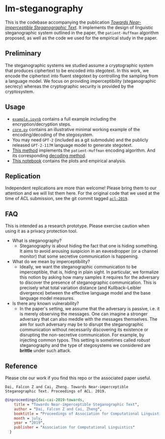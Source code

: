 # lm-steganography

This is the codebase accompanying the publication [_Towards Near-imperceptible Steganographic Text_](https://arxiv.org/abs/1907.06679). It implements the design of linguistic steganographic system outlined in the paper, the `patient-Huffman` algorithm proposed, as well as the code we used for the empirical study in the paper.

## Preliminary

The steganographic systems we studied assume a cryptographic system that produces ciphertext to be encoded into stegotext. In this work, we encode the ciphertext into fluent stegotext by controlling the sampling from a language model. We focus on providing imperceptibility (steganographic secrecy) whereas the cryptographic security is provided by the cryptosystem.

## Usage

- [`example.ipynb`](https://github.com/falcondai/lm-steganography/blob/master/example.ipynb) contains a full example including the encryption/decryption steps.
- [`core.py`](https://github.com/falcondai/lm-steganography/blob/master/core.py) contains an illustrative minimal working example of the encoding/decoding of the stegosystem.
- You may need `GPT-2` (included as a git submodule) and the publicly released `GPT-2-117M` language model to generate stegotext.
- [This method](https://github.com/falcondai/lm-steganography/blob/master/core.py#L52) implements the `patient-Huffman` encoding algorithm. And its corresponding [decoding method](https://github.com/falcondai/lm-steganography/blob/master/core.py#L126).
- [This notebook](https://github.com/falcondai/lm-steganography/blob/master/entropy.ipynb) contains the plots and empirical analysis.

## Replication

Independent replications are more than welcome! Please bring them to our attention and we will list them here. For the original code that we used at the time of ACL submission, see the git commit tagged [`acl-2019`](https://github.com/falcondai/lm-steganography/tree/acl-2019).

## FAQ

This is intended as a research prototype. Please exercise caution when using it as a privacy protection tool.

- What is steganography?
  - Steganography is about hiding the fact that one is hiding something. It aims to avoid arousing suspicion in an eavesdropper (or a channel monitor) that some secretive communication is happening.
- What do we mean by imperceptibility?
  - Ideally, we want the steganographic communication to be imperceptible, that is, hiding in plain sight. In particular, we formalize this notion by asking how many samples it requires for the adversary to discover the presence of steganographic communication. This is precisely what total variation distance (and Kullback–Leibler divergence) between the effective language model and the base language model measures.
- Is there any known vulnerability?
  - In the paper's setting, we assume that the adversary is passive, i.e. it is merely observing the messages. One can imagine a stronger adversary that can also meddle with the messages themselves. The aim for such adversary may be to disrupt the steganographic communication without necessarily discovering its existence or disrupting the non-secretive communication. For example, by injecting common typos. This setting is sometimes called _robust_ steganography and the type of stegosystems we considered are **brittle** under such attack.

## Reference

Please cite our work if you find this repo or the associated paper useful.

```
Dai, Falcon Z and Cai, Zheng. Towards Near-imperceptible Steganographic Text. Proceedings of ACL. 2019.
```

```bibtex
@inproceedings{dai-cai-2019-towards,
    title = "Towards Near-imperceptible Steganographic Text",
    author = "Dai, Falcon Z and Cai, Zheng",
    booktitle = "Proceedings of Association for Computational Linguistics",
    month = july,
    year = "2019",
    publisher = "Association for Computational Linguistics"
  }
```
